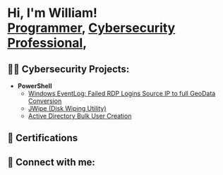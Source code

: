 <h1>Hi, I'm William! <br/><a href="https://github.com/ImWilliam774">Programmer</a>, <a href="https://www.linkedin.com/in/william-emery-0b8827285/">Cybersecurity Professional</a>, 

<h2>👨‍💻 Cybersecurity Projects:</h2>


- <b>PowerShell</b>
  - [Windows EventLog: Failed RDP Logins Source IP to full GeoData Conversion](https://github.com/joshmadakor1/Sentinel-Lab)
  - [JWipe (Disk Wiping Utility)](https://github.com/joshmadakor1/Jwipe.PowerShell)
  - [Active Directory Bulk User Creation](https://github.com/joshmadakor1/AD_PS)
 
<h2>📝 Certifications</h2>
  

<h2> 🤳 Connect with me:</h2>

[linkedin]: (https://www.linkedin.com/in/william-emery-0b8827285/)

<!--


Here are some ideas to get you started:

- 🔭 I’m currently working on ...
- 🌱 I’m currently learning ...
- 👯 I’m looking to collaborate on ...
- 🤔 I’m looking for help with ...
- 💬 Ask me about ...
- 📫 How to reach me: ...
- 😄 Pronouns: ...
- ⚡ Fun fact: ...
-->
